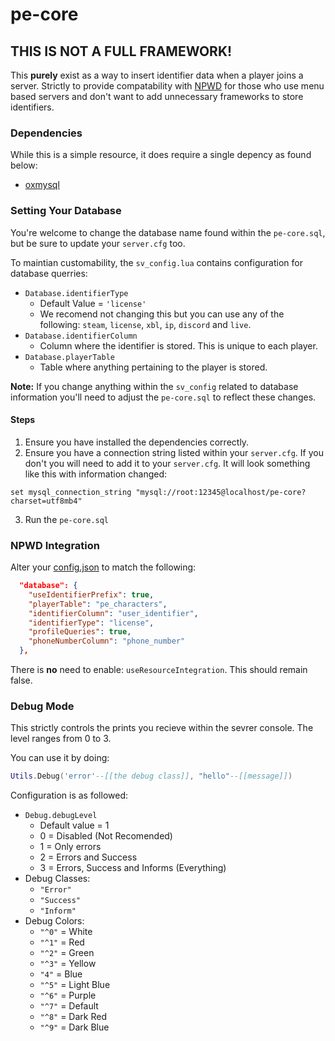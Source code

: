 # pe-core
## THIS IS NOT A FULL FRAMEWORK!
This **purely** exist as a way to insert identifier data when a player joins a server. Strictly to provide compatability with [NPWD](https://github.com/project-error/npwd) for those who use menu based servers and don't want to add unnecessary frameworks to store identifiers.

### Dependencies
While this is a simple resource, it does require a single depency as found below:

- [oxmysql](https://github.com/overextended/oxmysql)

### Setting Your Database
You're welcome to change the database name found within the `pe-core.sql`, but be sure to update your `server.cfg` too. 

To maintian customability, the `sv_config.lua` contains configuration for database querries:

- `Database.identifierType`
    - Default Value = `'license'`
    - We recomend not changing this but you can use any of the following: `steam`, `license`, `xbl`, `ip`, `discord` and `live`.
- `Database.identifierColumn`
    - Column where the identifier is stored. This is unique to each player.
- `Database.playerTable`
    - Table where anything pertaining to the player is stored. 

**Note:** If you change anything within the `sv_config` related to database information you'll need to adjust the `pe-core.sql` to reflect these changes.

#### Steps
1. Ensure you have installed the dependencies correctly.
2. Ensure you have a connection string listed within your `server.cfg`. If you don't you will need to add it to your `server.cfg`. It will look something like this with information changed:

```
set mysql_connection_string "mysql://root:12345@localhost/pe-core?charset=utf8mb4"
```

3. Run the `pe-core.sql`

### NPWD Integration

Alter your [config.json](https://github.com/project-error/npwd/blob/master/config.json) to match the following:
```json
  "database": {
    "useIdentifierPrefix": true,
    "playerTable": "pe_characters",
    "identifierColumn": "user_identifier",
    "identifierType": "license",
    "profileQueries": true,
    "phoneNumberColumn": "phone_number"
  },
```
There is **no** need to enable: `useResourceIntegration`. This should remain false.

### Debug Mode
This strictly controls the prints you recieve within the sevrer console. The level ranges from 0 to 3.

You can use it by doing:
```lua
Utils.Debug('error'--[[the debug class]], "hello"--[[message]])
```
Configuration is as followed:
- `Debug.debugLevel`
    - Default value = 1
    - 0 = Disabled (Not Recomended)
    - 1 = Only errors
    - 2 = Errors and Success
    - 3 = Errors, Success and Informs (Everything)
- Debug Classes:
    - `"Error"`
    - `"Success"`
    - `"Inform"`
- Debug Colors:
    - `"^0"` = White
    - `"^1"` = Red
    - `"^2"` = Green
    - `"^3"` = Yellow
    - `"4"` = Blue
    - `"^5"` = Light Blue
    - `"^6"` = Purple
    - `"^7"` = Default
    - `"^8"` = Dark Red
    - `"^9"` = Dark Blue
